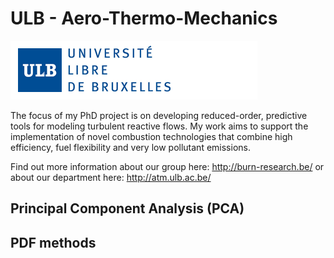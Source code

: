 # ULB - Aero-Thermo-Mechanics

![Screenshot](/DWGs/logoulb.gif)

The focus of my PhD project is on developing reduced-order, predictive tools for modeling turbulent reactive flows. My work aims to support the implementation of novel combustion technologies that combine high efficiency, fuel flexibility and very low pollutant emissions.

Find out more information about our group here: http://burn-research.be/ or about our department here: http://atm.ulb.ac.be/

## Principal Component Analysis (PCA)




## PDF methods
